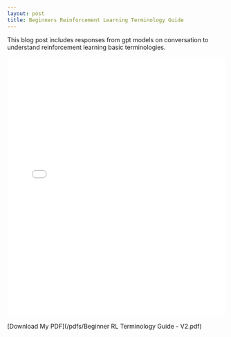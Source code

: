 ```yaml
---
layout: post
title: Beginners Reinforcement Learning Terminology Guide
---
```


This blog post includes responses from gpt models on conversation to understand reinforcement learning basic terminologies.

<iframe src="/pdfs/Beginner RL Terminology Guide - V2.pdf" width="100%" height="600px" style="border: none;">
This browser does not support PDFs. Please download the PDF to view it: <a href="/pdfs/Beginner RL Terminology Guide - V2.pdf">Download PDF</a>
</iframe>

[Download My PDF](/pdfs/Beginner RL Terminology Guide - V2.pdf)


